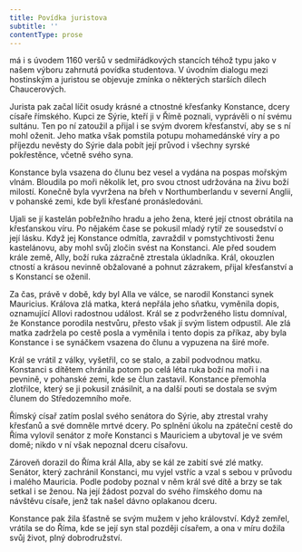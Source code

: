 ```yaml
---
title: Povídka juristova
subtitle: ''
contentType: prose
---
```


<section>

má i s úvodem 1160 veršů v sedmiřádkových stancích téhož typu jako v našem výboru zahrnutá povídka studentova. V úvodním dialogu mezi hostinským a juristou se objevuje zmínka o některých starších dílech Chaucerových.

</section>

<section>

Jurista pak začal líčit osudy krásné a ctnostné křesťanky Konstance, dcery císaře římského. Kupci ze Sýrie, kteří ji v Římě poznali, vyprávěli o ní svému sultánu. Ten po ní zatoužil a přijal i se svým dvorem křesťanství, aby se s ní mohl oženit. Jeho matka však pomstila potupu mohamedánské víry a po příjezdu nevěsty do Sýrie dala pobít její průvod i všechny syrské pokřestěnce, včetně svého syna.

Konstance byla vsazena do člunu bez vesel a vydána na pospas mořským vlnám. Bloudila po moři několik let, pro svou ctnost udržována na živu boží milostí. Konečně byla vyvržena na břeh v Northumberlandu v severní Anglii, v pohanské zemi, kde byli křesťané pronásledováni.

Ujali se jí kastelán pobřežního hradu a jeho žena, které její ctnost obrátila na křesťanskou víru. Po nějakém čase se pokusil mladý rytíř ze sousedství o její lásku. Když jej Konstance odmítla, zavraždil v pomstychtivosti ženu kastelánovu, aby mohl svůj zločin svést na Konstanci. Ale před soudem krále země, Ally, boží ruka zázračně ztrestala úkladníka. Král, okouzlen ctností a krásou nevinně obžalované a pohnut zázrakem, přijal křesťanství a s Konstancí se oženil.

Za čas, právě v době, kdy byl Alla ve válce, se narodil Konstanci synek Mauricius. Králova zlá matka, která nepřála jeho sňatku, vyměnila dopis, oznamující Allovi radostnou událost. Král se z podvrženého listu domníval, že Konstance porodila nestvůru, přesto však jí svým listem odpustil. Ale zlá matka zadržela po cestě posla a vyměnila i tento dopis za příkaz, aby byla Konstance i se synáčkem vsazena do člunu a vypuzena na širé moře.

Král se vrátil z války, vyšetřil, co se stalo, a zabil podvodnou matku. Konstanci s dítětem chránila potom po celá léta ruka boží na moři i na pevnině, v pohanské zemi, kde se člun zastavil. Konstance přemohla zlotřilce, který se ji pokusil znásilnit, a na další pouti se dostala se svým člunem do Středozemního moře.

Římský císař zatím poslal svého senátora do Sýrie, aby ztrestal vrahy křesťanů a své domněle mrtvé dcery. Po splnění úkolu na zpáteční cestě do Říma vylovil senátor z moře Konstanci s Mauriciem a ubytoval je ve svém domě; nikdo v ní však nepoznal dceru císařovu.

Zároveň dorazil do Říma král Alla, aby se kál ze zabití své zlé matky. Senátor, který zachránil Konstanci, mu vyjel vstříc a vzal s sebou v průvodu i malého Mauricia. Podle podoby poznal v něm král své dítě a brzy se tak setkal i se ženou. Na její žádost pozval do svého římského domu na návštěvu císaře, jenž tak našel dávno oplakanou dceru.

Konstance pak žila šťastně se svým mužem v jeho království. Když zemřel, vrátila se do Říma, kde se její syn stal později císařem, a ona v míru dožila svůj život, plný dobrodružství.

</section>
